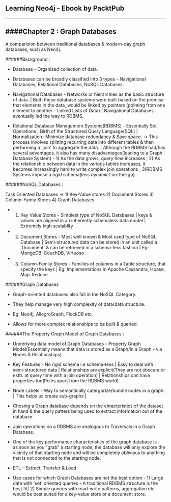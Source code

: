 ## Learning Neo4j - Ebook by PacktPub
-------------------------------------

####Chapter 2 : Graph Databases
-------------------------------

A comparision between traditional databases & modern-day graph databases, such as Neo4j.

######Background :

* Database - Organized collection of data.

* Databases can be broadly classified into 3 types - Navigational Databases, Relational Databases, NoSQL Databases.

* Navigational Databases - Networks or hierarchies as the basic structure of data. | Both these database systems were built based on the premise that elements in the data, would be linked by pointers (pointing from one element to another - Linked Lists of Data) | Navigational Databases eventually led the way to RDBMS.

* Relational Database Management Systems(RDBMS) - Essentially Set Operations | Birth of the Structured Query Language(SQL) | Normalization- Minimize database redundancy & Save space. -> This process involves splitting recurring data into different tables & then performing a 'join' to aggregate the data. | Although the RDBMS had/has several advantages, it also has many disadvantages(leading to a Graph Database System) - 1) As the data grows, query time increases ; 2) As the relationship between data in the various tables increases, it becomes increasingly hard to write complex join operations ; 3)RDBMS Systems impose a rigid schema(less dynamic/ on-the-go).

######NoSQL Databases :

Task Oriented Databases -> 1) Key-Value stores 2) Document Stores 3) Column-Famiy Stores 4) Graph Databases

* 1. Key Value Stores - Simplest type of NoSQL Databases | keys & values are aligned in an inherently schemaless data model | Extremely high scalablity

* 2. Document Stores - Most well known & Most used type of NoSQL Database | Semi-structured data can be stored in an unit called a 'Document' & can be retrieved in a schema-less fashion | Eg: MongoDB, CouchDB, Virtuoso

* 3. Column-Family Stores - Families of columns in a Table structure, that specify the keys | Eg: Implementations in Apache Cassandra, Hbase, Map-Reduce.


######Graph Databases

* Graph-oriented databases also fall in the NoSQL Category.

* They help manage very high complexity of data/data structure.

* Eg: Neo4j, AllegroGraph, FlockDB etc.

* Allows for more complex relationships to be built & queried.



######The Property Graph Model of Graph Databases :

* Underlying data model of Graph Databases - Property Graph Model(Essentially means that data is stored as a Graph/in a Graph - via Nodes & Relationships)

* Key Features - No rigid schema i.e schema-less | Easy to deal with semi-structured data | Relationships are explicit(They are not obscure or estb. at query time with a join operation) | Relationships can have properties too(Poles apart from the RDBMS world)

* Node Labels - Way to semantically catergorize/bundle nodes in a graph. | This helps us create sub-graphs | 

* Chosing a Graph database depends on the chracteristics of the dataset in hand & the query patters being used to extract information out of the database.

* Join operations on a RDBMS are analogous to Traversals in a Graph Database.

* One of the key performance characteristics of the graph database is - as soon as you "grab" a starting node, the database will only explore the vicinity of that starting node and will be completely oblivious to anything that is not connected to the starting node.

* ETL - Extract, Transfer & Load

* Use cases for which Graph Databases are not the best option - 1) Large data with 'set' oriented queries - A traditional RDBMS structure is the best fit| 2) Simple queries with read-write patterns, aggregation etc would be best suited for a key-value store or a document store.
